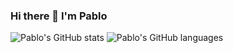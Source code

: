 ### Hi there 👋 I'm Pablo

<!--
**Pablo-source/Pablo-source** is a ✨ _special_ ✨ repository because its `README.md` (this file) appears on your GitHub profile.

Here are some ideas to get you started: 

- 🔭 I’m currently working on ...
- 🌱 I’m currently learning ...
- 👯 I’m looking to collaborate on ...
- 🤔 I’m looking for help with ...
- 💬 Ask me about ...
- 📫 How to reach me: ...
- 😄 Pronouns: ...
- ⚡ Fun fact: ...
-->

![Pablo's GitHub stats](https://github-readme-stats.vercel.app/api?username=Pablo-source&show_icons=true&theme=tokyonight)
![Pablo's GitHub languages](https://github-readme-stats.vercel.app/api/top-langs/?username=PABLO-SOURCE&layout=compact&show_icons=true&theme=radical)
